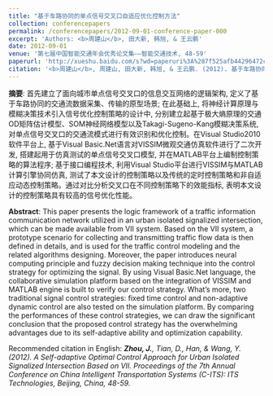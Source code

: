 ```yaml
---
title: "基于车路协同的单点信号交叉口自适应优化控制方法"
collection: conferencepapers
permalink: /conferencepapers/2012-09-01-conference-paper-000
excerpt: 'Authors: <b>周建山</b>, 田大新, 韩旭, & 王云鹏'
date: 2012-09-01
venue: '第七届中国智能交通年会优秀论文集——智能交通技术, 48-59'
paperurl: 'http://xueshu.baidu.com/s?wd=paperuri%3A%287f525afb44296472ca69ff5e5fdb14bf%29&filter=sc_long_sign&tn=SE_xueshusource_2kduw22v&sc_vurl=http%3A%2F%2Fcpfd.cnki.com.cn%2FArticle%2FCPFDTOTAL-ZJTX201209001010.htm&ie=utf-8&sc_us=11956824495512165669'
citation: '<b>周建山</b>, 周建山, 田大新, 韩旭, & 王云鹏. (2012). 基于车路协同的单点信号交叉口自适应优化控制方法. 第七届中国智能交通年会优秀论文集——智能交通技术, 48-59'
---
```


**摘要**: 首先建立了面向城市单点信号交叉口的信息交互网络的逻辑架构, 定义了基于车路协同的交通流数据采集、传输的原型场景; 在此基础上, 将神经计算原理与模糊决策技术引入信号优化控制策略的设计中, 分别建立起基于极大熵原理的交通OD矩阵估计模型、SOM神经网络模型以及Takagi-Sugeno-Kang模糊决策系统, 对单点信号交叉口的交通流模式进行有效识别和优化控制。在Visual Studio2010软件平台上, 基于Visual Basic.Net语言对VISSIM微观交通仿真软件进行了二次开发, 搭建起用于仿真测试的单点信号交叉口模型, 并在MATLAB平台上编制控制策略的算法程序; 基于接口编程技术, 利用Visual Studio平台进行VISSIM与MATLAB计算引擎协同仿真, 测试了本文设计的控制策略以及传统的定时控制策略和非自适应动态控制策略。通过对比分析交叉口在不同控制策略下的效能指标, 表明本文设计的控制策略具有较高的信号优化性能。

**Abstract**: This paper presents the logic framework of a traffic information communication network utilized in an urban isolated signalized intersection, which can be made available from VII system. Based on the VII system, a prototype scenario for collecting and transmitting traffic flow data is then defined in details, and is used for the traffic control modeling and the related algorithms designing. Moreover, the paper introduces neural computing principle and fuzzy decision making technique into the control strategy for optimizing the signal. By using Visual Basic.Net language, the collaborative simulation platform based on the integration of VISSIM and MATLAB engine is built to verify our control strategy. What’s more, two traditional signal control strategies: fixed time control and non-adaptive dynamic control are also tested on the simulation platform. By comparing the performances of these control strategies, we can draw the significant conclusion that the proposed control strategy has the overwhelming advantages due to its self-adaptive ability and
optimization capability.

Recommended citation in English: *<b>Zhou, J.</b>, Tian, D., Han, & Wang, Y. (2012). A Self-adaptive Optimal Control Approach for Urban
Isolated Signalized Intersection Based on VII. Proceedings of the 7th Annual Conference on China Intelligent Transportation Systems (C-ITS): ITS Technologies, Beijing, China, 48-59.*
